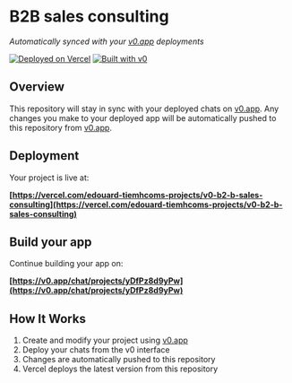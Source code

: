 # B2B sales consulting

*Automatically synced with your [v0.app](https://v0.app) deployments*

[![Deployed on Vercel](https://img.shields.io/badge/Deployed%20on-Vercel-black?style=for-the-badge&logo=vercel)](https://vercel.com/edouard-tiemhcoms-projects/v0-b2-b-sales-consulting)
[![Built with v0](https://img.shields.io/badge/Built%20with-v0.app-black?style=for-the-badge)](https://v0.app/chat/projects/yDfPz8d9yPw)

## Overview

This repository will stay in sync with your deployed chats on [v0.app](https://v0.app).
Any changes you make to your deployed app will be automatically pushed to this repository from [v0.app](https://v0.app).

## Deployment

Your project is live at:

**[https://vercel.com/edouard-tiemhcoms-projects/v0-b2-b-sales-consulting](https://vercel.com/edouard-tiemhcoms-projects/v0-b2-b-sales-consulting)**

## Build your app

Continue building your app on:

**[https://v0.app/chat/projects/yDfPz8d9yPw](https://v0.app/chat/projects/yDfPz8d9yPw)**

## How It Works

1. Create and modify your project using [v0.app](https://v0.app)
2. Deploy your chats from the v0 interface
3. Changes are automatically pushed to this repository
4. Vercel deploys the latest version from this repository